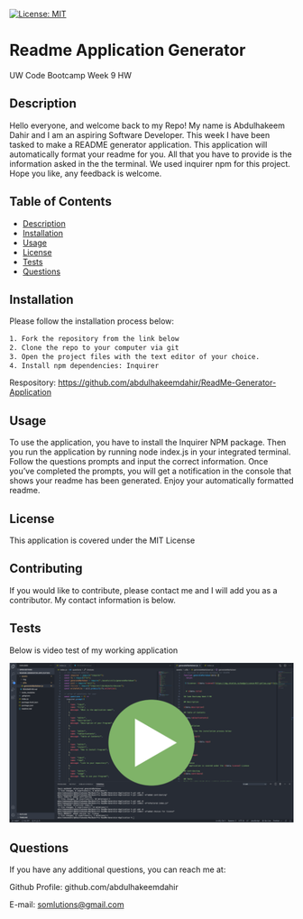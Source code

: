 [![License: MIT](https://img.shields.io/badge/License-MIT-yellow.svg)](https://opensource.org/licenses/MIT)

# Readme Application Generator

UW Code Bootcamp Week 9 HW

## Description

Hello everyone, and welcome back to my Repo! My name is Abdulhakeem Dahir and I am an aspiring Software Developer. This week I have been tasked to make a README generator application. This application will automatically format your readme for you. All that you have to provide is the information asked in the the terminal. We used inquirer npm for this project. Hope you like, any feedback is welcome.

## Table of Contents

- [Description](#description)
- [Installation](#installation)
- [Usage](#usage)
- [License](#license)
- [Tests](#tests)
- [Questions](#questions)

## Installation

Please follow the installation process below:

```
1. Fork the repository from the link below
2. Clone the repo to your computer via git
3. Open the project files with the text editor of your choice.
4. Install npm dependencies: Inquirer

```

Respository:
https://github.com/abdulhakeemdahir/ReadMe-Generator-Application

## Usage

To use the application, you have to install the Inquirer NPM package. Then you run the application by running node index.js in your integrated terminal. Follow the questions prompts and input the correct information. Once you’ve completed the prompts, you will get a notification in the console that shows your readme has been generated. Enjoy your automatically formatted readme.

## License

This application is covered under the MIT License

## Contributing

If you would like to contribute, please contact me and I will add you as a contributor. My contact information is below.

## Tests

Below is video test of my working application

[![image](assets/img/hw9.png)](https://drive.google.com/file/d/1wSULFI8VnGl55tQ5PYSF-kfOIru3KO5K/view?usp=sharing)

## Questions

If you have any additional questions, you can reach me at:

Github Profile: github.com/abdulhakeemdahir

E-mail: somlutions@gmail.com
